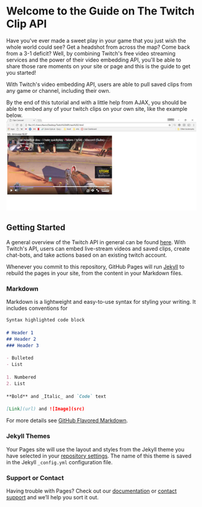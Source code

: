 # Welcome to the Guide on The Twitch Clip API

Have you've ever made a sweet play in your game that you just wish the whole world could see? Get a headshot from across the map? Come back from a 3-1 deficit? Well, by combining Twitch's free video streaming services and the power of their video embedding API, you'll be able to share those rare moments on your site or page and this is the guide to get you started! 

With Twitch's video embedding API, users are able to pull saved clips from any game or channel, including their own.  

By the end of this tutorial and with a little help from AJAX, you should be able to embed any of your twitch clips on your own site, like the example below.
![First Example](example.JPG)

## Getting Started

A general overview of the Twitch API in general can be found [here](https://dev.twitch.tv/docs). With Twitch's API, users can embed live-stream videos and saved clips, create chat-bots, and take actions based on an existing twitch account.



Whenever you commit to this repository, GitHub Pages will run [Jekyll](https://jekyllrb.com/) to rebuild the pages in your site, from the content in your Markdown files.

### Markdown

Markdown is a lightweight and easy-to-use syntax for styling your writing. It includes conventions for

```markdown
Syntax highlighted code block

# Header 1
## Header 2
### Header 3

- Bulleted
- List

1. Numbered
2. List

**Bold** and _Italic_ and `Code` text

[Link](url) and ![Image](src)
```

For more details see [GitHub Flavored Markdown](https://guides.github.com/features/mastering-markdown/).

### Jekyll Themes

Your Pages site will use the layout and styles from the Jekyll theme you have selected in your [repository settings](https://github.com/kvnwong/kvnwong.github.io/settings). The name of this theme is saved in the Jekyll `_config.yml` configuration file.

### Support or Contact

Having trouble with Pages? Check out our [documentation](https://help.github.com/categories/github-pages-basics/) or [contact support](https://github.com/contact) and we’ll help you sort it out.
